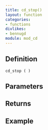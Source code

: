 ```yaml
---
title: cd_stop()
layout: function
categories:
- functions
divlikes:
- bennugd
module: mod_cd
---
```


## Definition

    cd_stop ( )

## Parameters

## Returns

## Example
